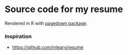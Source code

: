 # Source code for my resume

Rendered in R with [pagedown package](https://pagedown.rbind.io).


### Inspiration

- https://github.com/mleary/resume
